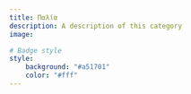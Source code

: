 ```yaml
---
title: Παλία
description: A description of this category
image:

# Badge style
style:
    background: "#a51701"
    color: "#fff"
---
```

